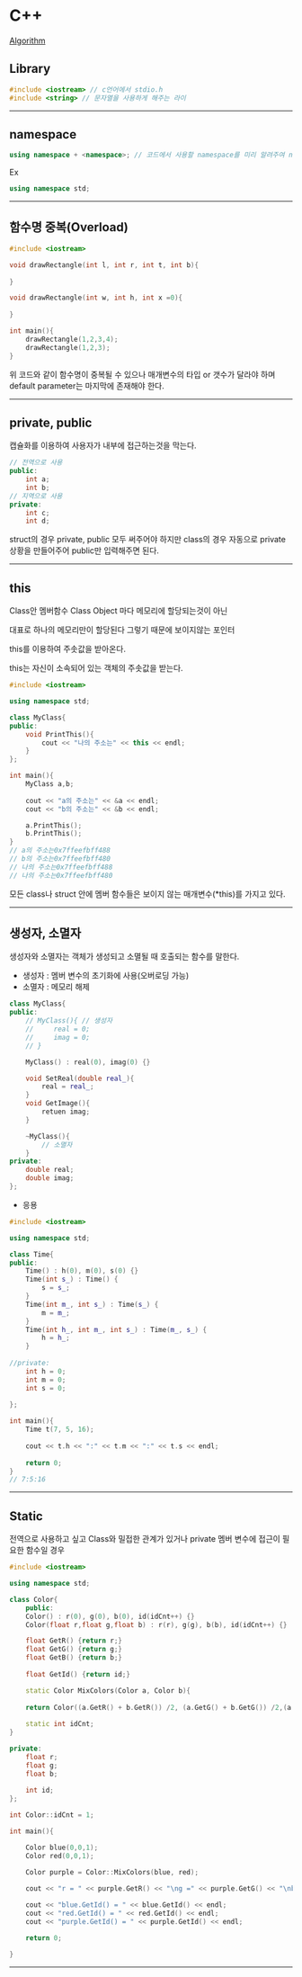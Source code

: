 # C++

[Algorithm](https://github.com/rhehd721/Cpp/tree/master/Algorithm)

## Library
``` cpp
#include <iostream> // c언어에서 stdio.h
#include <string> // 문자열을 사용하게 해주는 라이
``` 
---
## namespace
``` cpp
using namespace + <namespace>; // 코드에서 사용할 namespace를 미리 알려주여 namespace 생략 가능
``` 
Ex
``` cpp
using namespace std;
``` 
---

## 함수명 중복(Overload)
``` cpp
#include <iostream>

void drawRectangle(int l, int r, int t, int b){
    
}

void drawRectangle(int w, int h, int x =0){
    
}

int main(){
    drawRectangle(1,2,3,4);
    drawRectangle(1,2,3);
}
```
위 코드와 같이 함수명이 중복될 수 있으나 매개변수의 타입 or 갯수가 달라야 하며 default parameter는 마지막에 존재해야 한다.


---

## private, public
캡슐화를 이용하여 사용자가 내부에 접근하는것을 막는다.
``` cpp
// 전역으로 사용
public:
    int a;
    int b;
// 지역으로 사용
private:
    int c;
    int d;
``` 
struct의 경우 private, public 모두 써주어야 하지만
class의 경우 자동으로 private상황을 만들어주어 public만 입력해주면 된다.

---

## this
Class안 멤버함수 Class Object 마다 메모리에 할당되는것이 아닌 

대표로 하나의 메모리만이 할당된다 그렇기 때문에 보이지않는 포인터 

this를 이용하여 주솟값을 받아온다.

this는 자신이 소속되어 있는 객체의 주솟값을 받는다.
``` cpp
#include <iostream>

using namespace std;

class MyClass{
public:
    void PrintThis(){
        cout << "나의 주소는" << this << endl;
    }
};

int main(){
    MyClass a,b;
    
    cout << "a의 주소는" << &a << endl;
    cout << "b의 주소는" << &b << endl;

    a.PrintThis();
    b.PrintThis();
}
// a의 주소는0x7ffeefbff488
// b의 주소는0x7ffeefbff480
// 나의 주소는0x7ffeefbff488
// 나의 주소는0x7ffeefbff480
``` 

모든 class나 struct 안에 멤버 함수들은 보이지 않는 매개변수(*this)를 가지고 있다.

---

## 생성자, 소멸자
생성자와 소멸자는 객체가 생성되고 소멸될 때 호출되는 함수를 말한다.
* 생성자 : 멤버 변수의 초기화에 사용(오버로딩 가능)
* 소멸자 : 메모리 해제
``` cpp
class MyClass{
public:
    // MyClass(){ // 생성자
    //     real = 0;
    //     imag = 0;
    // }

    MyClass() : real(0), imag(0) {}

    void SetReal(double real_){
        real = real_;
    }
    void GetImage(){
        retuen imag;
    }

    ~MyClass(){
        // 소멸자
    }
private:
    double real;
    double imag;
};
``` 

* 응용

``` cpp
#include <iostream>

using namespace std;

class Time{
public:
    Time() : h(0), m(0), s(0) {}
    Time(int s_) : Time() {
        s = s_;
    }
    Time(int m_, int s_) : Time(s_) {
        m = m_;
    }
    Time(int h_, int m_, int s_) : Time(m_, s_) {
        h = h_;
    }
    
//private:
    int h = 0;
    int m = 0;
    int s = 0;
    
};

int main(){
    Time t(7, 5, 16);
    
    cout << t.h << ":" << t.m << ":" << t.s << endl;
    
    return 0;
}
// 7:5:16
``` 

---

## Static
전역으로 사용하고 싶고 Class와 밀접한 관계가 있거나 private 멤버 변수에 접근이 필요한 함수일 경우
``` cpp
#include <iostream>

using namespace std;

class Color{
    public:
    Color() : r(0), g(0), b(0), id(idCnt++) {}
    Color(float r,float g,float b) : r(r), g(g), b(b), id(idCnt++) {}

    float GetR() {return r;}
    float GetG() {return g;}
    float GetB() {return b;}
    
    float GetId() {return id;}

    static Color MixColors(Color a, Color b){
    
    return Color((a.GetR() + b.GetR()) /2, (a.GetG() + b.GetG()) /2,(a.GetB() + b.GetB()) /2);
    
    static int idCnt;
}

private:
    float r;
    float g;
    float b;
    
    int id;
};

int Color::idCnt = 1;

int main(){

    Color blue(0,0,1);
    Color red(0,0,1);

    Color purple = Color::MixColors(blue, red);

    cout << "r = " << purple.GetR() << "\ng =" << purple.GetG() << "\nb = " << purple.GetB() << endl;
    
    cout << "blue.GetId() = " << blue.GetId() << endl;
    cout << "red.GetId() = " << red.GetId() << endl;
    cout << "purple.GetId() = " << purple.GetId() << endl;

    return 0;

}
``` 

---

